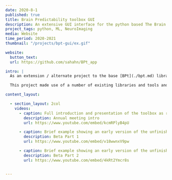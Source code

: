```yaml
---
date: 2020-8-1
published: true
title: Brain Predictability toolbox GUI
description: An extensive GUI interface for the python based The Brain Predictability toolbox
project_tags: python, ML, NeuroImaging
media: Website
time_period: 2020-2021
thumbnail: "/projects/bpt-gui/ex.gif"

website:
  button_text:
  url: https://github.com/sahahn/BPt_app

intro: |
  As an extension / alternate project to the base [BPt](./bpt.md) library, I developed an extensive GUI interface written in javascript, with a backend apache webserver in python and PHP. Presentations regarding this GUI were given at the ABCD and ENIGMA group annual meetings respectively in 2020. 

  This project made use of a number of existing libraries and tools and represents a modern web UI applet approach to machine learning. While not actively maintained, this project involved a tremendous amount of work, and was a valuable learning experience for designing web applications. 

content_layout:

  - section_layout: 2col
    videos:
      - caption: Full introduction and presentation of the toolbox as recorded and presented for the ABCD annual meeting in 2020.
        description: Annual meeting intro
        url: https://www.youtube.com/embed/kcmRPlyB4pU

      - caption: Brief example showing an early version of the unfinished library part 1
        description: Beta Part 1
        url: https://www.youtube.com/embed/v18wwnxV9pw

      - caption: Brief example showing an early version of the unfinished library part 1
        description: Beta Part 2
        url: https://www.youtube.com/embed/4kRt2Ymcr8s


---
```

